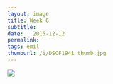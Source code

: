 ```yaml
---
layout: image
title: Week 6
subtitle: 
date:   2015-12-12
permalink: 
tags: emil
thumburl: /i/DSCF1941_thumb.jpg
---
```

![]({{site.url}}/i/DSCF1941_thumb.jpg)
